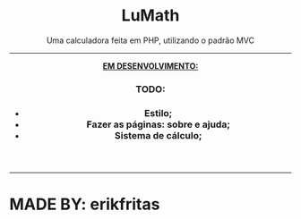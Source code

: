 <header>
  <h1>LuMath</h1>
  <p>Uma calculadora feita em PHP, utilizando o padrão MVC</p>
  <hr>
  <span><strong><u>EM DESENVOLVIMENTO:</u><strong></span>
  <article>
    <h3>TODO:<h3>
    <ul>
      <li>Estilo;</li>
      <li>Fazer as páginas: sobre e ajuda;</li>
      <li>Sistema de cálculo;</li>
    </ul>
  </article>
</header>
<hr>
<footer>
  <h1>MADE BY: erikfritas</h1>
</footer>
